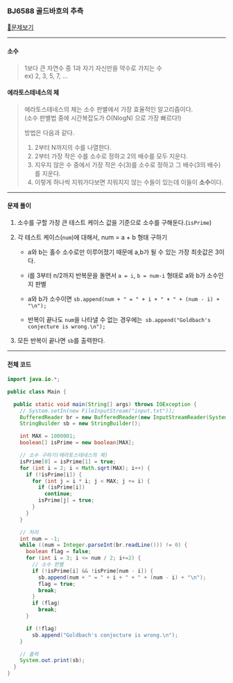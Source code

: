 ### BJ6588 골드바흐의 추측

[📁문제보기](https://www.acmicpc.net/problem/6588)

---

#### 소수

> 1보다 큰 자연수 중 1과 자기 자신만을 약수로 가지는 수  
> ex) 2, 3, 5, 7, ...

#### 에라토스테네스의 체

> 에라토스테네스의 체는 소수 판별에서 가장 효율적인 알고리즘이다.  
> (소수 판별법 중에 시간복잡도가 O(NlogN) 으로 가장 빠르다!)
>
> 방법은 다음과 같다.
>
> 1. 2부터 N까지의 수를 나열한다.
> 2. 2부터 가장 작은 수를 소수로 정하고 2의 배수를 모두 지운다.
> 3. 지우지 않은 수 중에서 가장 작은 수(3)를 소수로 정하고 그 배수(3의 배수)를 지운다.
> 4. 이렇게 하나씩 지워가다보면 지워지지 않는 수들이 있는데 이들이 **소수**이다.

---

#### 문제 풀이

1. 소수를 구할 가장 큰 테스트 케이스 값을  기준으로 소수를 구해둔다.(`isPrime`)

2. 각 테스트 케이스(`num`)에 대해서, num = a + b 형태 구하기

   - a와 b는 홀수 소수로만 이루어졌기 때문에 a,b가 될 수 있는 가장 최솟값은 3이다.

   - i를 3부터 n/2까지 반복문을 돌면서 `a = i`, `b = num-i` 형태로 a와 b가 소수인지 판별
   - a와 b가 소수이면 `sb.append(num + " = " + i + " + " + (num - i) + "\n");`
   - 반복이 끝나도 `num`을 나타낼 수 없는 경우에는` sb.append("Goldbach's conjecture is wrong.\n");`

3. 모든 반복이 끝나면 `sb`를 출력한다.

---

#### 전체 코드

```java
import java.io.*;

public class Main {

  public static void main(String[] args) throws IOException {
    // System.setIn(new FileInputStream("input.txt"));
    BufferedReader br = new BufferedReader(new InputStreamReader(System.in));
    StringBuilder sb = new StringBuilder();

    int MAX = 1000001;
    boolean[] isPrime = new boolean[MAX];

    // 소수 구하기(에라토스테네스의 체)
    isPrime[0] = isPrime[1] = true;
    for (int i = 2; i < Math.sqrt(MAX); i++) {
      if (!isPrime[i]) {
        for (int j = i * i; j < MAX; j += i) {
          if (isPrime[i])
            continue;
          isPrime[j] = true;
        }
      }
    }

    // 처리
    int num = -1;
    while ((num = Integer.parseInt(br.readLine())) != 0) {
      boolean flag = false;
      for (int i = 3; i <= num / 2; i+=2) {
        // 소수 판별
        if (!isPrime[i] && !isPrime[num - i]) {
          sb.append(num + " = " + i + " + " + (num - i) + "\n");
          flag = true;
          break;
        }
        if (flag)
          break;
      }

      if (!flag)
        sb.append("Goldbach's conjecture is wrong.\n");
    }

    // 출력
    System.out.print(sb);
  }
}
```
